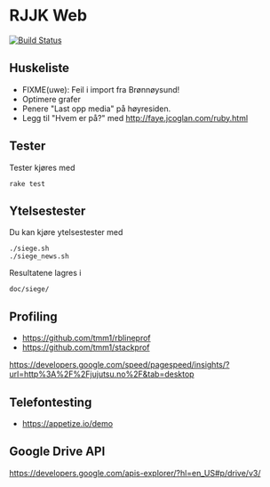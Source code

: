 RJJK Web
========

[![Build Status](https://travis-ci.org/Romerike-Jujutsu-Klubb/rjjk_web.svg?branch=master)](https://travis-ci.org/Romerike-Jujutsu-Klubb/rjjk_web)

## Huskeliste

* FIXME(uwe):  Feil i import fra Brønnøysund!
* Optimere grafer
* Penere "Last opp media" på høyresiden.
* Legg til "Hvem er på?" med http://faye.jcoglan.com/ruby.html

## Tester

Tester kjøres med

    rake test


## Ytelsestester

Du kan kjøre ytelsestester med

    ./siege.sh
    ./siege_news.sh

Resultatene lagres i

    doc/siege/

## Profiling

* https://github.com/tmm1/rblineprof
* https://github.com/tmm1/stackprof


https://developers.google.com/speed/pagespeed/insights/?url=http%3A%2F%2Fjujutsu.no%2F&tab=desktop

## Telefontesting

* https://appetize.io/demo

## Google Drive API

https://developers.google.com/apis-explorer/?hl=en_US#p/drive/v3/
